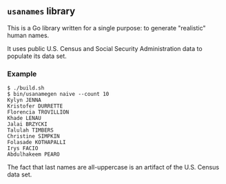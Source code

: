## `usanames` library

This is a Go library written for a single purpose: to generate "realistic"
human names.

It uses public U.S. Census and Social Security Administration data to populate
its data set.

### Example

```
$ ./build.sh
$ bin/usanamegen naive --count 10
Kylyn JENNA
Kristofer DURRETTE
Florencia TROVILLION
Khade LENAU
Jalai BRZYCKI
Talulah TIMBERS
Christine SIMPKIN
Folasade KOTHAPALLI
Irys FACIO
Abdulhakeem PEARO
```

The fact that last names are all-uppercase is an artifact of the U.S. Census
data set.
